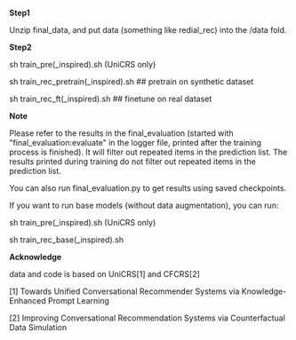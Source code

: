 **Step1**

Unzip final_data, and put data (something like redial_rec) into the /data fold.

**Step2**

sh train_pre(_inspired).sh (UniCRS only)

sh train_rec_pretrain(_inspired).sh ## pretrain on synthetic dataset

sh train_rec_ft(_inspired).sh ## finetune on real dataset

**Note** 

Please refer to the results in the final_evaluation (started with "final_evaluation:evaluate" in the logger file, printed after the training process is finished). It will filter out repeated items in the prediction list. The results printed during training do not filter out repeated items in the prediction list.

You can also run final_evaluation.py to get results using saved checkpoints.

If you want to run base models (without data augmentation), you can run:

sh train_pre(_inspired).sh (UniCRS only)

sh train_rec_base(_inspired).sh

**Acknowledge**

data and code is based on UniCRS[1] and CFCRS[2]

[1] Towards Unified Conversational Recommender Systems via Knowledge-Enhanced Prompt Learning

[2] Improving Conversational Recommendation Systems via Counterfactual Data Simulation
